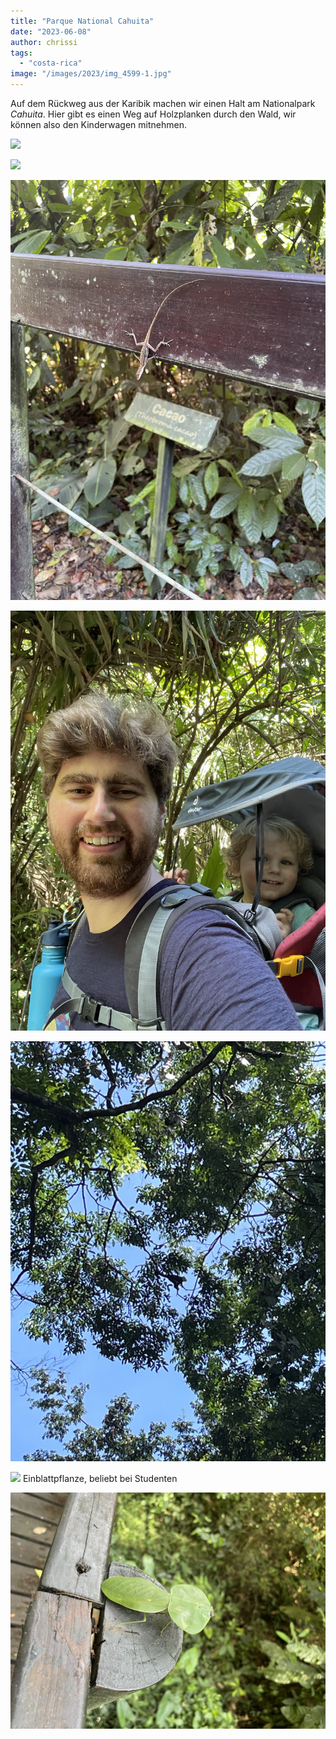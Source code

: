 ```yaml
---
title: "Parque National Cahuita"
date: "2023-06-08"
author: chrissi
tags: 
  - "costa-rica"
image: "/images/2023/img_4599-1.jpg"
---
```


Auf dem Rückweg aus der Karibik machen wir einen Halt am Nationalpark _Cahuita_. Hier gibt es einen Weg auf Holzplanken durch den Wald, wir können also den Kinderwagen mitnehmen.

![](/images/2023/img_1154.jpg?w=1024)

![](/images/2023/img_4599-1.jpg?w=768)

![](/images/2023/img_1156.jpg?w=768)

![](/images/2023/img_1158-1.jpg?w=768)

![](/images/2023/img_1166-1.jpg?w=768)

![](/images/2023/img_1169.jpg?w=768)
Einblattpflanze, beliebt bei Studenten

![](/images/2023/img_1178-1.jpg?w=1024)
